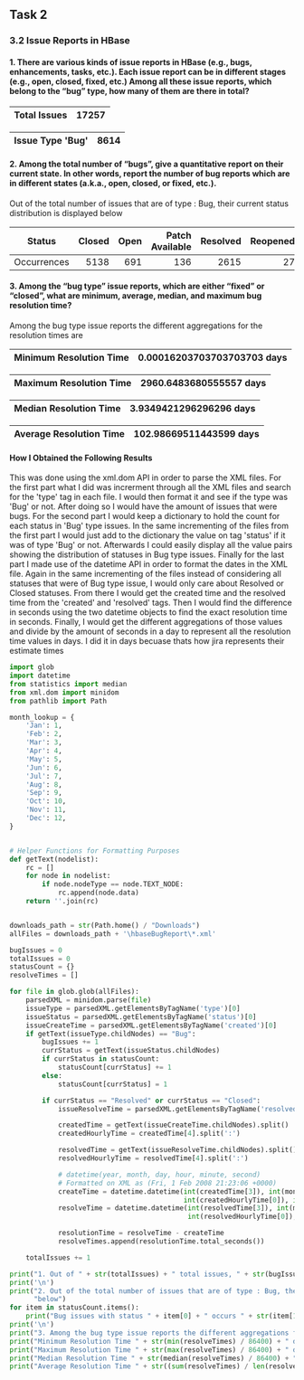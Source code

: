 ## Task 2

### 3.2 Issue Reports in HBase

#### 1. There are various kinds of issue reports in HBase (e.g., bugs, enhancements, tasks, etc.). Each issue report can be in different stages (e.g., open, closed, fixed, etc.) Among all these issue reports, which belong to the “bug” type, how many of them are there in total?

| Total Issues | 17257 |
|-------------------------|---|

| Issue Type 'Bug' | 8614 |
|-------------------------|---|

#### 2. Among the total number of “bugs”, give a quantitative report on their current state. In other words, report the number of bug reports which are in different states (a.k.a., open, closed, or fixed, etc.).

Out of the total number of issues that are of type : Bug, their current status distribution is displayed below

| Status      | Closed | Open | Patch Available | Resolved | Reopened | In Progress |
|-------------|-------:|-----:|----------------:|---------:|---------:|-------------|
| Occurrences |  5138  |  691 |       136       |   2615   |    27    |      7      |

#### 3. Among the “bug type” issue reports, which are either “fixed” or “closed”, what are minimum, average, median, and maximum bug resolution time?

Among the bug type issue reports the different aggregations for the resolution times are 

| Minimum Resolution Time | 0.00016203703703703703 days |
|-------------------------|---|

| Maximum Resolution Time | 2960.6483680555557 days |
|-------------------------|---|

| Median Resolution Time | 3.9349421296296296 days |
|-------------------------|---|

| Average Resolution Time | 102.98669511443599 days |
|-------------------------|---|

#### How I Obtained the Following Results

This was done using the xml.dom API in order to parse the XML files. For the first part what I did was increrment through all the XML files and search for the 'type' tag in each file. I would then format it and see if the type was 'Bug' or not. After doing so I would have the amount of issues that were bugs. For the second part I would keep a dictionary to hold the count for each status in 'Bug' type issues. In the same incrementing of the files from the first part I would just add to the dictionary the value on tag 'status' if it was of type 'Bug' or not. Afterwards I could easily display all the value pairs showing the distribution of statuses in Bug type issues. Finally for the last part I made use of the datetime API in order to format the dates in the XML file. Again in the same incrementing of the files instead of considering all statuses that were of Bug type issue, I would only care about Resolved or Closed statuses. From there I would get the created time and the resolved time from the 'created' and 'resolved' tags. Then I would find the difference in seconds using the two datetime objects to find the exact resolution time in seconds. Finally, I would get the different aggregations of those values and divide by the amount of seconds in a day to represent all the resolution time values in days. I did it in days becuase thats how jira represents their estimate times

```python
import glob
import datetime
from statistics import median
from xml.dom import minidom
from pathlib import Path

month_lookup = {
    'Jan': 1,
    'Feb': 2,
    'Mar': 3,
    'Apr': 4,
    'May': 5,
    'Jun': 6,
    'Jul': 7,
    'Aug': 8,
    'Sep': 9,
    'Oct': 10,
    'Nov': 11,
    'Dec': 12,
}


# Helper Functions for Formatting Purposes
def getText(nodelist):
    rc = []
    for node in nodelist:
        if node.nodeType == node.TEXT_NODE:
            rc.append(node.data)
    return ''.join(rc)


downloads_path = str(Path.home() / "Downloads")
allFiles = downloads_path + '\hbaseBugReport\*.xml'

bugIssues = 0
totalIssues = 0
statusCount = {}
resolveTimes = []

for file in glob.glob(allFiles):
    parsedXML = minidom.parse(file)
    issueType = parsedXML.getElementsByTagName('type')[0]
    issueStatus = parsedXML.getElementsByTagName('status')[0]
    issueCreateTime = parsedXML.getElementsByTagName('created')[0]
    if getText(issueType.childNodes) == "Bug":
        bugIssues += 1
        currStatus = getText(issueStatus.childNodes)
        if currStatus in statusCount:
            statusCount[currStatus] += 1
        else:
            statusCount[currStatus] = 1

        if currStatus == "Resolved" or currStatus == "Closed":
            issueResolveTime = parsedXML.getElementsByTagName('resolved')[0]

            createdTime = getText(issueCreateTime.childNodes).split()
            createdHourlyTime = createdTime[4].split(':')

            resolvedTime = getText(issueResolveTime.childNodes).split()
            resolvedHourlyTime = resolvedTime[4].split(':')

            # datetime(year, month, day, hour, minute, second)
            # Formatted on XML as (Fri, 1 Feb 2008 21:23:06 +0000)
            createTime = datetime.datetime(int(createdTime[3]), int(month_lookup.get(createdTime[2])), int(createdTime[1]),
                                           int(createdHourlyTime[0]), int(createdHourlyTime[1]), int(createdHourlyTime[2]))
            resolveTime = datetime.datetime(int(resolvedTime[3]), int(month_lookup.get(resolvedTime[2])), int(resolvedTime[1]),
                                            int(resolvedHourlyTime[0]), int(resolvedHourlyTime[1]), int(resolvedHourlyTime[2]))

            resolutionTime = resolveTime - createTime
            resolveTimes.append(resolutionTime.total_seconds())

    totalIssues += 1

print("1. Out of " + str(totalIssues) + " total issues, " + str(bugIssues) + " of them are of type : Bug")
print('\n')
print("2. Out of the total number of issues that are of type : Bug, their current status distribution is displayed "
      "below")
for item in statusCount.items():
    print("Bug issues with status " + item[0] + " occurs " + str(item[1]) + " times")
print('\n')
print("3. Among the bug type issue reports the different aggregations for the resolution times are ")
print("Minimum Resolution Time " + str(min(resolveTimes) / 86400) + " days")
print("Maximum Resolution Time " + str(max(resolveTimes) / 86400) + " days")
print("Median Resolution Time " + str(median(resolveTimes) / 86400) + " days")
print("Average Resolution Time " + str((sum(resolveTimes) / len(resolveTimes)) / 86400) + " days")
```